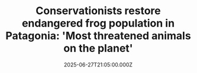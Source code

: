 ---
title: "Conservationists restore endangered frog population in Patagonia: 'Most threatened animals on the planet'"
date: 2025-06-27T21:05:00.000Z
category: Human Kindness
externalLink: "https://www.goodgoodgood.co/articles/patagonia-el-rincon-stream-frog-endangered"
image: ""
excerpt: "Researcher Federico Kacoliris, who mobilized the conservation movement around the species, recently received a Whitley Award, known as the 'Green Oscars.'…"
---